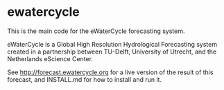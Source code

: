 # ewatercycle

This is the main code for the eWaterCycle forecasting system.

eWaterCycle is a Global High Resolution Hydrological Forecasting system created in a partnership between TU-Delft, University of Utrecht, and the Netherlands eScience Center.

See http://forecast.ewatercycle.org for a live version of the result of this forecast, and INSTALL.md for how to install and run it.
